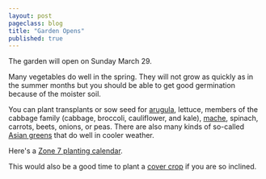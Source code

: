 ```yaml
---
layout: post
pageclass: blog
title: "Garden Opens"
published: true
---
```

The garden will open on Sunday March 29.

Many vegetables do well in the spring. They will not grow as quickly as in the summer months but you should be able to get good germination because of the moister soil.

You can plant transplants or sow seed for [arugula](http://www.kitchengardenseeds.com/cgi-bin/catview.cgi?_fn=Product&_category=130 "arugula"), lettuce, members of the cabbage family (cabbage, broccoli, cauliflower, and kale), [mache](http://www.johnnyseeds.com/p-6040-vit.aspx "mache"), spinach, carrots, beets, onions, or peas. There are also many kinds of so-called [Asian greens](http://www.johnnyseeds.com/c-358-asian.aspx) that do well in cooler weather.

Here's a [Zone 7 planting calendar](/blog/zone-7-planting-calendar/).

This would also be a good time to plant a [cover crop](/blog/cover-crops/) if you are so inclined.
